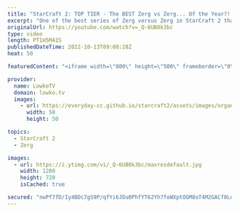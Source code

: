 ```yaml
---
title: "StarCraft 2: TOP TIER - The BEST Zerg vs Zerg... Of the Year?! (Best-of-5)"
excerpt: "One of the best series of Zerg versus Zerg in StarCraft 2 that I've ever seen. A best-of-5 match between Dark and Solar. This series has a little bit of everything, macro, cheese, comebacks, crazy strategies and fantastic micro.  Support my work on Patreon: https://www.patreon.com/lowkotv Become a YouTube"
originalUrl: https://youtube.com/watch?v=_Q-6UB0k3bc
type: video
length: PT1H5M41S
publishedDateTime: 2022-10-13T09:08:28Z
heat: 50

featuredContent: "<iframe width=\"800\" height=\"500\" frameborder=\"0\" src=\"https://www.youtube.com/embed/_Q-6UB0k3bc\" allow=\"accelerometer; autoplay; encrypted-media; gyroscope; picture-in-picture\" allowfullscreen></iframe>"

provider:
  name: LowkoTV
  domain: lowko.tv
  images:
    - url: https://everyday-cc.github.io/starcraft2/assets/images/organizations/lowko.tv-50x50.jpg
      width: 50
      height: 50

topics:
  - StarCraft 2
  - Zerg

images:
  - url: https://i.ytimg.com/vi/_Q-6UB0k3bc/maxresdefault.jpg
    width: 1280
    height: 720
    isCached: true

secured: "nwPf7fD/Iy4BDc7gS9P/qfYi6JDu0PhfYT62Yh7foWXptOGM8oT4M2GACf0LqgLuCAjbd/QguKGCg4e/xK47IKuRmuk5WPnNYpM/1DZkAxf/p360mv32vpvu34jm2OOgz4uu7jdb4ywfd1JJEk5KiQMdxOcYwbMrGXHFOD51ZEPiAScG2KgN5BAi0KTnHPzVvmciQLcv/WZsXCzmn6yIrTw8kblaQrV4Kv9F2sMNSyf3sgqMre1mWVArKUquJKfsGFgPgqlXe0SZUL7Lm2DBMxLp8/hOagHywen+tehDnsFjMwOWk9lDODsA07fqiWGwB/hdQeHL5Q7cTauvnDtyFkEcxZKDjQiufp9eSQV7qkD6Cn0Ne8ttp2+qoDW7KJmQSf6qUcBreUKq/EPd0zhr4E0ml7YWfGeV3TM7EIWLDvxNiLFnHg7fsYB9sY7Adg1F;CWRG2CU8DqRqohSWF67Yuw=="
---
```


